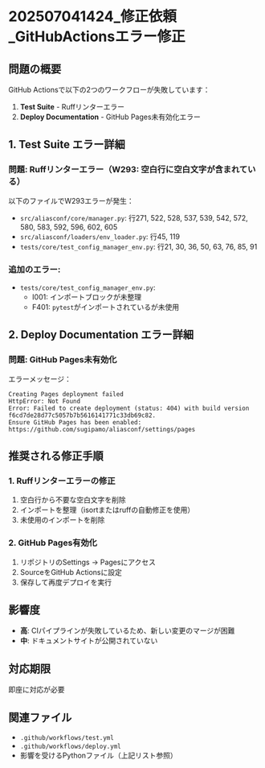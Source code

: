 # 202507041424_修正依頼_GitHubActionsエラー修正

## 問題の概要

GitHub Actionsで以下の2つのワークフローが失敗しています：

1. **Test Suite** - Ruffリンターエラー
2. **Deploy Documentation** - GitHub Pages未有効化エラー

## 1. Test Suite エラー詳細

### 問題: Ruffリンターエラー（W293: 空白行に空白文字が含まれている）

以下のファイルでW293エラーが発生：
- `src/aliasconf/core/manager.py`: 行271, 522, 528, 537, 539, 542, 572, 580, 583, 592, 596, 602, 605
- `src/aliasconf/loaders/env_loader.py`: 行45, 119
- `tests/core/test_config_manager_env.py`: 行21, 30, 36, 50, 63, 76, 85, 91

### 追加のエラー:
- `tests/core/test_config_manager_env.py`:
  - I001: インポートブロックが未整理
  - F401: `pytest`がインポートされているが未使用

## 2. Deploy Documentation エラー詳細

### 問題: GitHub Pages未有効化

エラーメッセージ：
```
Creating Pages deployment failed
HttpError: Not Found
Error: Failed to create deployment (status: 404) with build version f6cd7de28d77c5057b7b5616141771c33db69c82. 
Ensure GitHub Pages has been enabled: https://github.com/sugipamo/aliasconf/settings/pages
```

## 推奨される修正手順

### 1. Ruffリンターエラーの修正
1. 空白行から不要な空白文字を削除
2. インポートを整理（isortまたはruffの自動修正を使用）
3. 未使用のインポートを削除

### 2. GitHub Pages有効化
1. リポジトリのSettings → Pagesにアクセス
2. SourceをGitHub Actionsに設定
3. 保存して再度デプロイを実行

## 影響度
- **高**: CIパイプラインが失敗しているため、新しい変更のマージが困難
- **中**: ドキュメントサイトが公開されていない

## 対応期限
即座に対応が必要

## 関連ファイル
- `.github/workflows/test.yml`
- `.github/workflows/deploy.yml`
- 影響を受けるPythonファイル（上記リスト参照）